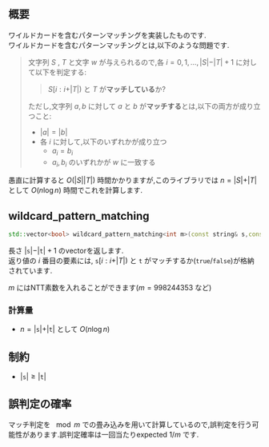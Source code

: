 ## 概要
ワイルドカードを含むパターンマッチングを実装したものです.\
ワイルドカードを含むパターンマッチングとは,以下のような問題です.

> 文字列 $S$ , $T$ と文字 $w$ が与えられるので,各 $i=0,1,\dots,\vert S \vert - \vert T \vert +1$ に対して以下を判定する:
> > $S[i:i+\vert T \vert)$ と $T$ が**マッチしている**か?
>
> ただし,文字列 $a,b$ に対して $a$ と $b$ が**マッチする**とは,以下の両方が成り立つこと:
> - $\vert a \vert = \vert b \vert$
> - 各 $i$ に対して,以下のいずれかが成り立つ
>   - $a_i=b_i$
>   - $a_i,b_i$ のいずれかが $w$ に一致する

愚直に計算すると $O(\vert S \vert \vert T \vert)$ 時間かかりますが,このライブラリでは $n=\vert S \vert + \vert T \vert$ として $O(n\log n)$ 時間でこれを計算します.

## wildcard_pattern_matching
```cpp
std::vector<bool> wildcard_pattern_matching<int m>(const string& s,const string& t,char wildcard)
```
長さ $\vert \mathtt{s} \vert - \vert \mathtt{t} \vert +1$ のvectorを返します.\
返り値の $i$ 番目の要素には, $\mathtt{s} [i:i+\vert T \vert)$ と $\mathtt{t}$ がマッチするか(`true`/`false`)が格納されています.

$m$ にはNTT素数を入れることができます($m=998244353$ など)
### 計算量
- $n=\vert \mathtt{s} \vert + \vert \mathtt{t} \vert$ として $O(n\log n)$

## 制約
- $\vert \mathtt{s} \vert\geq\vert \mathtt{t} \vert$

## 誤判定の確率
マッチ判定を $\mod m$ での畳み込みを用いて計算しているので,誤判定を行う可能性があります.誤判定確率は一回当たりexpected $1/m$ です.